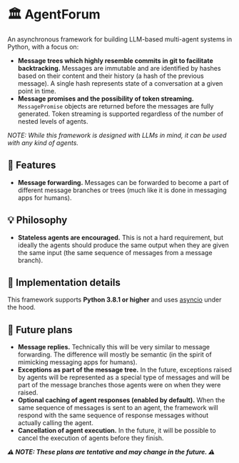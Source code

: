 # 🏛 AgentForum

An asynchronous framework for building LLM-based multi-agent systems in Python, with a focus on:

- **Message trees which highly resemble commits in git to facilitate backtracking.** Messages are immutable and are
  identified by hashes based on their content and their history (a hash of the previous message). A single hash
  represents state of a conversation at a given point in time.
- **Message promises and the possibility of token streaming.** `MessagePromise` objects are returned before the
  messages are fully generated. Token streaming is supported regardless of the number of nested levels of agents.

*NOTE: While this framework is designed with LLMs in mind, it can be used with any kind of agents.*

## 🧩 Features

- **Message forwarding.** Messages can be forwarded to become a part of different message branches or
  trees (much like it is done in messaging apps for humans).

## 💡 Philosophy

- **Stateless agents are encouraged.** This is not a hard requirement, but ideally the agents should produce the same
  output when they are given the same input (the same sequence of messages from a message branch).

## 🔧 Implementation details

This framework supports **Python 3.8.1 or higher** and uses [asyncio](https://docs.python.org/3/library/asyncio.html)
under the hood.

## 🌱 Future plans

- **Message replies.** Technically this will be very similar to message forwarding. The difference will mostly be
  semantic (in the spirit of mimicking messaging apps for humans).
- **Exceptions as part of the message tree.** In the future, exceptions raised by agents will be represented as a
  special type of messages and will be part of the message branches those agents were on when they were raised.
- **Optional caching of agent responses (enabled by default).** When the same sequence of messages is sent to an agent,
  the framework will respond with the same sequence of response messages without actually calling the agent.
- **Cancellation of agent execution.** In the future, it will be possible to cancel the execution of agents before
  they finish.

***⚠️ NOTE: These plans are tentative and may change in the future. ⚠️***
